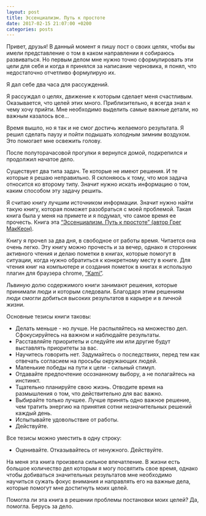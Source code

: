 ```yaml
---
layout: post
title: Эссенциализм. Путь к простоте
date: 2017-02-15 21:07:00 +0200
categories: posts
---
```


Привет, друзья! В данный момент я пишу пост о своих целях, чтобы вы имели представление о том в каком направлении я собираюсь развиваться. Но первым делом мне нужно точно сформулировать эти цели для себя и когда я принялся за написание черновика, я понял, что недостаточно отчетливо формулирую их.

Я дал себе два часа для рассуждений.

Я рассуждал о целях, движение к которым сделает меня счастливым. Оказывается, что целей этих много. Приблизительно, я всегда знал к чему хочу прийти. Мне необходимо выделить самые важные детали, но важным казалось все...

Время вышло, но я так и не смог достичь желаемого результата. Я решил сделать паузу и пойти подышать холодным зимним воздухом. Это помогает мне освежить голову.

После полуторачасовой прогулки я вернулся домой, подкрепился и продолжил начатое дело.

Существует два типа задач. Те которые не имеют решения. И те которые я решаю неправильно. Я склоняюсь к тому, что моя задача относится ко второму типу. Значит нужно искать информацию о том, каким способом эту задачу решить.

Я считаю книгу лучшим источником информации. Значит нужно найти такую книгу, которая поможет разобраться с моей проблемой. Такая книга была у меня на примете и я подумал, что самое время ее прочесть. Книга эта [“Эссенциализм. Путь к простоте” (автор Грег МакКеон)](http://www.mann-ivanov-ferber.ru/books/hozyain_svoej_zhizni/).

Книгу я прочел за два дня, в свободное от работы время. Читается она очень легко. Эту книгу можно прочесть и за вечер, однако я сторонник активного чтения и делаю пометки в книгах, которые помогут в ситуации, когда нужно обратиться к конкретному месту в книге. Для чтения книг на компьютере и создания пометок в книгах я использую плагин для браузера chrome, [“Kami”](https://chrome.google.com/webstore/detail/kami-pdf-and-document-mar/ecnphlgnajanjnkcmbpancdjoidceilk?utm_source=chrome-app-launcher-info-dialog).


Львиную долю содержимого книги занимают решения, которые принимали люди и которым следовали. Благодаря этим решениям люди смогли добиться высоких результатов в карьере и в личной жизни.

Основные тезисы книги таковы:

* Делать меньше - но лучше. Не распыляйтесь на множество дел. Сфокусируйтесь на важном и наблюдайте результаты.
* Расставляйте приоритеты и следуйте им или другие будут выставлять приоритеты за вас.
* Научитесь говорить нет. Задумайтесь о последствиях, перед тем как отвечать согласием на просьбы окружающих людей.
* Маленькие победы на пути к цели - сильный стимул.
* Отдавайте предпочтение осознанному выбору, а не полагайтесь на инстинкт.
* Тщательно планируйте свою жизнь. Отводите время на размышления о том, что действительно для вас важно.
* Выбирайте только лучшее. Лучше принять одно важное решение, чем тратить энергию на принятия сотни незначительных решений каждый день.
* Испытывайте удовольствие от работы.
* Действуйте. 

Все тезисы можно уместить в одну строку:

* Оценивайте. Отказывайтесь от ненужного. Действуйте.

На меня эта книга произвела сильное впечатление. В жизни есть большое количество дел которым я могу посвятить свое время, однако чтобы добиваться значительных результатов мне необходимо научиться сужать фокус внимания и направлять его на важные дела, которые помогут мне достигнуть моих целей.

Помогла ли эта книга в решении проблемы постановки моих целей? Да, помогла. Берусь за дело.

